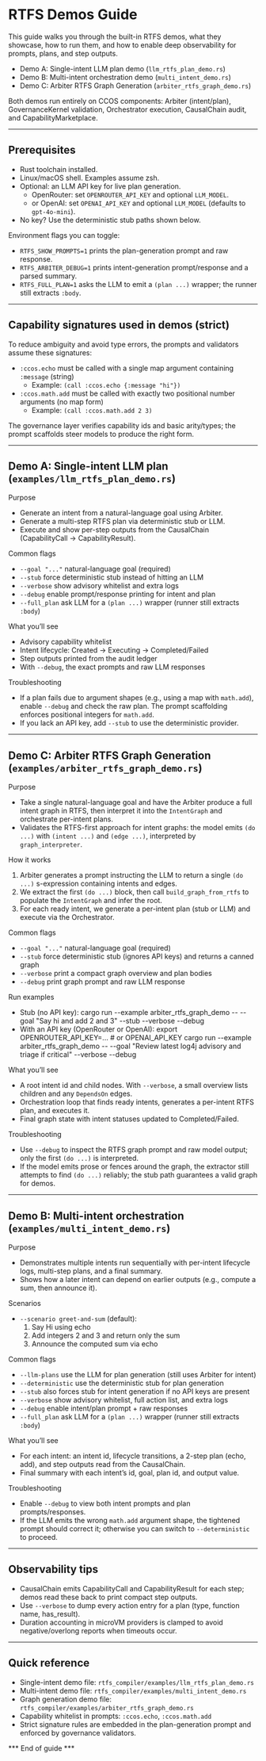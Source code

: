 # RTFS Demos Guide

This guide walks you through the built-in RTFS demos, what they showcase, how to run them, and how to enable deep observability for prompts, plans, and step outputs.

- Demo A: Single-intent LLM plan demo (`llm_rtfs_plan_demo.rs`)
- Demo B: Multi-intent orchestration demo (`multi_intent_demo.rs`)
- Demo C: Arbiter RTFS Graph Generation (`arbiter_rtfs_graph_demo.rs`)

Both demos run entirely on CCOS components: Arbiter (intent/plan), GovernanceKernel validation, Orchestrator execution, CausalChain audit, and CapabilityMarketplace.

---
## Prerequisites
- Rust toolchain installed.
- Linux/macOS shell. Examples assume zsh.
- Optional: an LLM API key for live plan generation.
  - OpenRouter: set `OPENROUTER_API_KEY` and optional `LLM_MODEL`.
  - or OpenAI: set `OPENAI_API_KEY` and optional `LLM_MODEL` (defaults to `gpt-4o-mini`).
- No key? Use the deterministic stub paths shown below.

Environment flags you can toggle:
- `RTFS_SHOW_PROMPTS=1` prints the plan-generation prompt and raw response.
- `RTFS_ARBITER_DEBUG=1` prints intent-generation prompt/response and a parsed summary.
- `RTFS_FULL_PLAN=1` asks the LLM to emit a `(plan ...)` wrapper; the runner still extracts `:body`.

---
## Capability signatures used in demos (strict)
To reduce ambiguity and avoid type errors, the prompts and validators assume these signatures:
- `:ccos.echo` must be called with a single map argument containing `:message` (string)
  - Example: `(call :ccos.echo {:message "hi"})`
- `:ccos.math.add` must be called with exactly two positional number arguments (no map form)
  - Example: `(call :ccos.math.add 2 3)`

The governance layer verifies capability ids and basic arity/types; the prompt scaffolds steer models to produce the right form.

---
## Demo A: Single-intent LLM plan (`examples/llm_rtfs_plan_demo.rs`)
Purpose
- Generate an intent from a natural-language goal using Arbiter.
- Generate a multi-step RTFS plan via deterministic stub or LLM.
- Execute and show per-step outputs from the CausalChain (CapabilityCall → CapabilityResult).

Common flags
- `--goal "..."` natural-language goal (required)
- `--stub` force deterministic stub instead of hitting an LLM
- `--verbose` show advisory whitelist and extra logs
- `--debug` enable prompt/response printing for intent and plan
- `--full_plan` ask LLM for a `(plan ...)` wrapper (runner still extracts `:body`)

What you’ll see
- Advisory capability whitelist
- Intent lifecycle: Created → Executing → Completed/Failed
- Step outputs printed from the audit ledger
- With `--debug`, the exact prompts and raw LLM responses

Troubleshooting
- If a plan fails due to argument shapes (e.g., using a map with `math.add`), enable `--debug` and check the raw plan. The prompt scaffolding enforces positional integers for `math.add`.
- If you lack an API key, add `--stub` to use the deterministic provider.

---
## Demo C: Arbiter RTFS Graph Generation (`examples/arbiter_rtfs_graph_demo.rs`)
Purpose
- Take a single natural-language goal and have the Arbiter produce a full intent graph in RTFS, then interpret it into the `IntentGraph` and orchestrate per-intent plans.
- Validates the RTFS-first approach for intent graphs: the model emits `(do ...)` with `(intent ...)` and `(edge ...)`, interpreted by `graph_interpreter`.

How it works
1) Arbiter generates a prompt instructing the LLM to return a single `(do ...)` s-expression containing intents and edges.
2) We extract the first `(do ...)` block, then call `build_graph_from_rtfs` to populate the `IntentGraph` and infer the root.
3) For each ready intent, we generate a per-intent plan (stub or LLM) and execute via the Orchestrator.

Common flags
- `--goal "..."` natural-language goal (required)
- `--stub` force deterministic stub (ignores API keys) and returns a canned graph
- `--verbose` print a compact graph overview and plan bodies
- `--debug` print graph prompt and raw LLM response

Run examples
- Stub (no API key):
  cargo run --example arbiter_rtfs_graph_demo -- --goal "Say hi and add 2 and 3" --stub --verbose --debug
- With an API key (OpenRouter or OpenAI):
  export OPENROUTER_API_KEY=...  # or OPENAI_API_KEY
  cargo run --example arbiter_rtfs_graph_demo -- --goal "Review latest log4j advisory and triage if critical" --verbose --debug

What you’ll see
- A root intent id and child nodes. With `--verbose`, a small overview lists children and any `DependsOn` edges.
- Orchestration loop that finds ready intents, generates a per-intent RTFS plan, and executes it.
- Final graph state with intent statuses updated to Completed/Failed.

Troubleshooting
- Use `--debug` to inspect the RTFS graph prompt and raw model output; only the first `(do ...)` is interpreted.
- If the model emits prose or fences around the graph, the extractor still attempts to find `(do ...)` reliably; the stub path guarantees a valid graph for demos.

---
## Demo B: Multi-intent orchestration (`examples/multi_intent_demo.rs`)
Purpose
- Demonstrates multiple intents run sequentially with per-intent lifecycle logs, multi-step plans, and a final summary.
- Shows how a later intent can depend on earlier outputs (e.g., compute a sum, then announce it).

Scenarios
- `--scenario greet-and-sum` (default):
  1) Say Hi using echo
  2) Add integers 2 and 3 and return only the sum
  3) Announce the computed sum via echo

Common flags
- `--llm-plans` use the LLM for plan generation (still uses Arbiter for intent)
- `--deterministic` use the deterministic stub for plan generation
- `--stub` also forces stub for intent generation if no API keys are present
- `--verbose` show advisory whitelist, full action list, and extra logs
- `--debug` enable intent/plan prompt + raw responses
- `--full_plan` ask LLM for a `(plan ...)` wrapper (runner still extracts `:body`)

What you’ll see
- For each intent: an intent id, lifecycle transitions, a 2-step plan (echo, add), and step outputs read from the CausalChain.
- Final summary with each intent’s id, goal, plan id, and output value.

Troubleshooting
- Enable `--debug` to view both intent prompts and plan prompts/responses.
- If the LLM emits the wrong `math.add` argument shape, the tightened prompt should correct it; otherwise you can switch to `--deterministic` to proceed.

---
## Observability tips
- CausalChain emits CapabilityCall and CapabilityResult for each step; demos read these back to print compact step outputs.
- Use `--verbose` to dump every action entry for a plan (type, function name, has_result).
- Duration accounting in microVM providers is clamped to avoid negative/overlong reports when timeouts occur.

---
## Quick reference
- Single-intent demo file: `rtfs_compiler/examples/llm_rtfs_plan_demo.rs`
- Multi-intent demo file: `rtfs_compiler/examples/multi_intent_demo.rs`
- Graph generation demo file: `rtfs_compiler/examples/arbiter_rtfs_graph_demo.rs`
- Capability whitelist in prompts: `:ccos.echo`, `:ccos.math.add`
- Strict signature rules are embedded in the plan-generation prompt and enforced by governance validators.

*** End of guide ***
